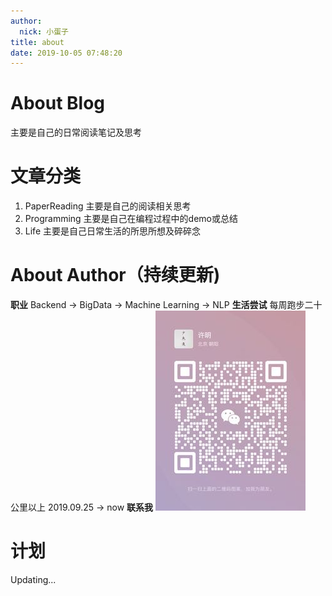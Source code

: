 ```yaml
---
author:
  nick: 小蛋子
title: about
date: 2019-10-05 07:48:20
---
```

<!-- toc -->

# About Blog
主要是自己的日常阅读笔记及思考

# 文章分类
1. PaperReading 主要是自己的阅读相关思考
2. Programming 主要是自己在编程过程中的demo或总结
3. Life 主要是自己日常生活的所思所想及碎碎念

# About Author（持续更新)

**职业**
Backend -> BigData -> Machine Learning -> NLP
**生活尝试**
每周跑步二十公里以上    2019.09.25 -> now
**联系我**
![wechat](./Wechat.jpeg)

# 计划
Updating...